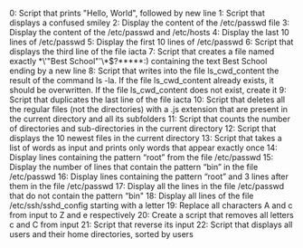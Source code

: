 0: Script that prints "Hello, World", followed by new line
1: Script that displays a confused smiley
2: Display the content of the /etc/passwd file
3: Display the content of the /etc/passwd and /etc/hosts
4: Display the last 10 lines of /etc/passwd
5: Display the first 10 lines of /etc/passwd
6: Script that displays the third line of the file iacta
7: Script that creates a file named exactly \*\\'"Best School"\'\\*$\?\*\*\*\*\*:) containing the text Best School ending by a new line
8: Script that writes into the file ls_cwd_content the result of the command ls -la. If the file ls_cwd_content already exists, it should be overwritten. If the file ls_cwd_content does not exist, create it
9: Script that duplicates the last line of the file iacta
10: Script that deletes all the regular files (not the directories) with a .js extension that are present in the current directory and all its subfolders
11: Script that counts the number of directories and sub-directories in the current directory
12: Script that displays the 10 newest files in the current directory
13: Script that takes a list of words as input and prints only words that appear exactly once
14: Display lines containing the pattern “root” from the file /etc/passwd
15: Display the number of lines that contain the pattern “bin” in the file /etc/passwd
16: Display lines containing the pattern “root” and 3 lines after them in the file /etc/passwd
17: Display all the lines in the file /etc/passwd that do not contain the pattern “bin"
18: Display all lines of the file /etc/ssh/sshd_config starting with a letter
19: Replace all characters A and c from input to Z and e respectively
20: Create a script that removes all letters c and C from input
21: Script that reverse its input
22: Script that displays all users and their home directories, sorted by users

